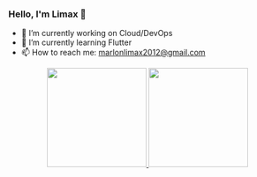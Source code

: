 ### Hello, I'm Limax 👋

- 🔭 I’m currently working on Cloud/DevOps
- 🌱 I’m currently learning Flutter
- 📫 How to reach me: marlonlimax2012@gmail.com

<div align="center">
  <a href="https://github.com/Marlon-Limax">
  <img height="180em" src="https://github-readme-stats.vercel.app/api?username=Marlon-Limax&show_icons=true&theme=tokyonight&include_all_commits=true&count_private=true"/>
  <img height="180em" src="https://github-readme-stats.vercel.app/api/top-langs/?username=Marlon-Limax&layout=compact&langs_count=7&theme=tokyonight"/>
</div>
